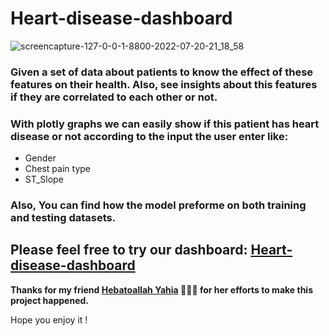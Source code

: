 # Heart-disease-dashboard

![screencapture-127-0-0-1-8800-2022-07-20-21_18_58](https://user-images.githubusercontent.com/71157276/180065088-be79637b-8087-4341-b9f4-78e4f28838de.png)


### Given a set of data about patients to know the effect of these features on their health. Also, see insights about this features if they are correlated to each other or not.

### With plotly graphs we can easily show if this patient has heart disease or not according to the input the user enter like: 
- Gender
- Chest pain type
- ST_Slope

### Also, You can find how the model preforme on both training and testing datasets.

## **Please feel free to try our dashboard: [Heart-disease-dashboard](http://127.0.0.1:8800/)** 

**Thanks for my friend [Hebatoallah Yahia](https://github.com/hebatoallah-yehya1111) 👩🏻‍💻 for her efforts to make this project happened.**


Hope you enjoy it ! 
